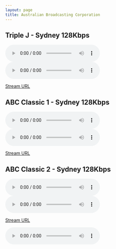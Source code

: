 ```yaml
---
layout: page
title: Australian Broadcasting Corporation
---
```



## Triple J - Sydney 128Kbps

<!--Simplest syntax-->
<audio src="https://mediaserviceslive.akamaized.net/hls/live/2038308/triplejnsw/masterhq.m3u8" type="audio/mpeg" controls>
  I'm sorry. You're browser doesn't support HTML5 <code>audio</code>.
</audio>

<audio controls>
    <source src="https://mediaserviceslive.akamaized.net/hls/live/2038308/triplejnsw/masterhq.m3u8" type="application/x-mpegURL">
    Your browser does not support the HLS audio player.
  </audio>

[Stream URL](https://mediaserviceslive.akamaized.net/hls/live/2038308/triplejnsw/masterhq.m3u8)


## ABC Classic 1 - Sydney 128Kbps

<!--Simplest syntax-->
<audio src="https://mediaserviceslive.akamaized.net/hls/live/2038316/classicfmnsw/masterhq.m3u8" type="audio/mpeg" controls>
  I'm sorry. You're browser doesn't support HTML5 <code>audio</code>.
</audio>

<audio controls>
    <source src="https://mediaserviceslive.akamaized.net/hls/live/2038316/classicfmnsw/masterhq.m3u8" type="application/x-mpegURL">
    Your browser does not support the HLS audio player.
  </audio>

[Stream URL](https://mediaserviceslive.akamaized.net/hls/live/2038316/classicfmnsw/masterhq.m3u8)



## ABC Classic 2 - Sydney 128Kbps

<!--Simplest syntax-->
<audio src="https://mediaserviceslive.akamaized.net/hls/live/2038317/classic2/masterhq.m3u8" type="audio/mpeg" controls>
  I'm sorry. You're browser doesn't support HTML5 <code>audio</code>.
</audio>

<audio controls>
    <source src="https://mediaserviceslive.akamaized.net/hls/live/2038317/classic2/masterhq.m3u8" type="application/x-mpegURL">
    Your browser does not support the HLS audio player.
  </audio>

[Stream URL](https://mediaserviceslive.akamaized.net/hls/live/2038317/classic2/masterhq.m3u8)


<!DOCTYPE html>
<html>
  <head>
    <meta charset="utf-8">
    <title>HLS Demo</title>
    <link rel="stylesheet" href="https://cdn.plyr.io/1.8.2/plyr.css">
  </head>
  <body>
    <audio preload="true" id="player" controls crossorigin>
    <script src="https://cdn.plyr.io/1.8.2/plyr.js"></script>
    <script src="https://cdn.jsdelivr.net/hls.js/latest/hls.js"></script>
  </body>
</html>


